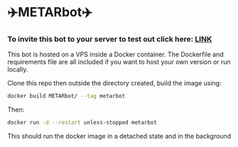 <h1>✈️METARbot✈️</h1>

<h3>To invite this bot to your server to test out click here: <a href=https://discord.com/oauth2/authorize?client_id=929045807842361404&permissions=3072&scope=bot>LINK</a></h3>

This bot is hosted on a VPS inside a Docker container. The Dockerfile and requirements file are all included if you want to host your own version or run locally.

Clone this repo then outside the directory created, build the image using: 
```bash
docker build METARbot/ --tag metarbot
```

Then:
```bash
docker run -d --restart unless-stopped metarbot
```
This should run the docker image in a detached state and in the background
